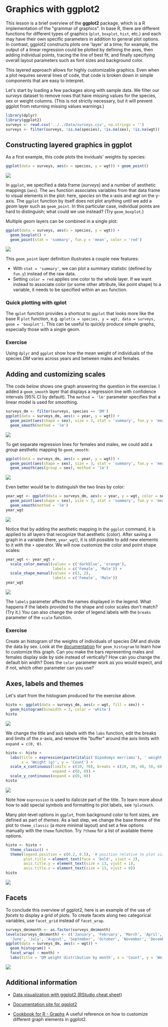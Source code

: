 Graphics with ggplot2
=====================

This lesson is a brief overview of the **ggplot2** package, which is a R implementation of the "grammar of graphics". In base R, there are different functions for different types of graphics (`plot`, `boxplot`, `hist`, etc.) and each may have their own specific parameters in addition to general plot options. In contrast, ggplot2 constructs plots one 'layer' at a time; for example, the output of a linear regression could be plotted by defining the axes, then adding individual points, tracing the line of best fit, and finally specifying overall layout parameters such as font sizes and background color.

This layered approach allows for highly customizable graphics. Even when a plot requires several lines of code, that code is broken down in simple components that are easy to interpret.

Let's start by loading a few packages along with sample data. We filter our *surveys* dataset to remove rows that have missing values for the species, sex or weight columns. (This is not strictly necessary, but it will prevent ggplot from returning missing values warnings.)

``` r
library(dplyr)
library(ggplot2)
surveys <- read.csv('../../Data/surveys.csv', na.strings = '')
surveys <- filter(surveys, !is.na(species), !is.na(sex), !is.na(wgt))
```

Constructing layered graphics in ggplot
---------------------------------------

As a first example, this code plots the inviduals' weights by species:

``` r
ggplot(data = surveys, aes(x = species, y = wgt)) + geom_point()
```

![](ggplot2_files/figure-markdown_github/plot_pt-1.png)

In `ggplot`, we specified a data frame (*surveys*) and a number of aesthetic mappings (`aes`). The `aes` function associates variables from that data frame to visual elements in the plot: here, *species* on the x-axis and *wgt* on the y-axis. The `ggplot` function by itself does not plot anything until we add a *geom* layer such as `geom_point`. In this particular case, individual points are hard to distinguish; what could we use instead? (Try `geom_boxplot`.)

Multiple geom layers can be combined in a single plot:

``` r
ggplot(data = surveys, aes(x = species, y = wgt)) + 
  geom_boxplot() +
  geom_point(stat = 'summary', fun.y = 'mean', color = 'red')
```

![](ggplot2_files/figure-markdown_github/plot_box-1.png)

This `geom_point` layer definition illustrates a couple new features:

-   With `stat = 'summary'`, we can plot a summary statistic (defined by `fun.y`) instead of the raw data.
-   Setting `color = red` applies one color to the whole layer. If we want instead to associate color (or some other attribute, like point shape) to a variable, it needs to be specified within an `aes` function.

### Quick plotting with qplot

The `qplot` function provides a shortcut to `ggplot` that looks more like the base R `plot` function, e.g. `qplot(x = species, y = wgt, data = surveys, geom = 'boxplot')`. This can be useful to quickly produce simple graphs, especially those with a single geom.

### Exercise

Using `dplyr` and `ggplot` show how the mean weight of individuals of the species *DM* varies across years and between males and females.

Adding and customizing scales
-----------------------------

The code below shows one graph answering the question in the exercise. I added a `geom_smooth` layer that displays a regression line with confidence intervals (95% CI by default). The `method = 'lm'` parameter specifies that a linear model is used for smoothing.

``` r
surveys_dm <- filter(surveys, species == 'DM')
ggplot(data = surveys_dm, aes(x = year, y = wgt)) + 
  geom_point(aes(shape = sex), size = 3, stat = 'summary', fun.y = 'mean') +
  geom_smooth(method = 'lm')
```

![](ggplot2_files/figure-markdown_github/plot_lm-1.png)

To get separate regression lines for females and males, we could add a *group* aesthetic mapping to `geom_smooth`:

``` r
ggplot(data = surveys_dm, aes(x = year, y = wgt)) + 
  geom_point(aes(shape = sex), size = 3, stat = 'summary', fun.y = 'mean') +
  geom_smooth(aes(group = sex), method = 'lm')
```

![](ggplot2_files/figure-markdown_github/plot_lm_group-1.png)

Even better would be to distinguish the two lines by color:

``` r
year_wgt <- ggplot(data = surveys_dm, aes(x = year, y = wgt, color = sex)) + 
  geom_point(aes(shape = sex), size = 3, stat = 'summary', fun.y = 'mean') +
  geom_smooth(method = 'lm')
year_wgt
```

![](ggplot2_files/figure-markdown_github/plot_lm_color-1.png)

Notice that by adding the aesthetic mapping in the `ggplot` command, it is applied to all layers that recognize that aesthetic (color). After saving a graph in a variable (here, `year_wgt`), it is still possible to add new elements to it with the `+` operator. We will now customize the color and point shape scales:

``` r
year_wgt <- year_wgt +
  scale_color_manual(values = c('darkblue', 'orange'),
                     labels = c('Female', 'Male')) +
  scale_shape_manual(values = c(3, 2),
                     labels = c('Female', 'Male'))
year_wgt  
```

![](ggplot2_files/figure-markdown_github/plot_lm_scales-1.png)

The `labels` parameter affects the names displayed in the legend. What happens if the labels provided to the shape and color scales don't match? (Try it.) You can also change the order of legend labels with the `breaks` parameter of the `scale` function.

### Exercise

Create an histogram of the weights of individuals of species *DM* and divide the data by sex. Look at the [documentation](http://docs.ggplot2.org/current/geom_histogram.html) for `geom_histogram` to learn how to customize this graph. Can you make the bars representing males and females display side by side instead of vertically? How can you change the default bin width? Does the `color` parameter work as you would expect, and if not, which other parameter can you use?

Axes, labels and themes
-----------------------

Let's start from the histogram produced for the exercise above.

``` r
histo <- ggplot(data = surveys_dm, aes(x = wgt, fill = sex)) +
  geom_histogram(binwidth = 3, color = 'white')
histo
```

![](ggplot2_files/figure-markdown_github/plot_hist-1.png)

We change the title and axis labels with the `labs` function, edit the breaks and limits of the *x*-axis, and remove the "buffer" around the axis limits with `expand = c(0, 0)`.

``` r
histo <- histo + 
  labs(title = expression(paste(italic('Dipodomys merriami'), ' weight distribution')),
       x = 'Weight (g)', y = 'Count') +
  scale_x_continuous(limits = c(10, 70), breaks = c(20, 30, 40, 50, 60), 
                     expand = c(0, 0)) +
  scale_y_continuous(expand = c(0, 0))
histo
```

![](ggplot2_files/figure-markdown_github/plot_hist_axes-1.png)

Note how `expression` is used to italicize part of the title. To learn more about how to add special symbols and formatting to plot labels, see `?plotmath`.

Many plot-level options in `ggplot`, from background color to font sizes, are defined as part of *themes*. As a last step, we change the base theme of the plot to `theme_classic` (a more minimal layout) and set a few options manually with the `theme` function. Try `?theme` for a list of available theme options.

``` r
histo <- histo +
  theme_classic() +
  theme(legend.position = c(0.2, 0.5),  # position relative to plot size (i.e. between 0 and 1)
        plot.title = element_text(face = 'bold', vjust = 2),
        axis.title.y = element_text(size = 13, vjust = 1), 
        axis.title.x = element_text(size = 13, vjust = 0))
histo
```

![](ggplot2_files/figure-markdown_github/plot_hist_themes-1.png)

Facets
------

To conclude this overview of ggplot2, here is an example of the use of *facets* to display a grid of plots. To create facets along two categorical variables, use `facet_grid` instead of `facet_wrap`.

``` r
surveys_dm$month <- as.factor(surveys_dm$month)
levels(surveys_dm$month) <- c('January', 'February', 'March', 'April', 'May',  
  'June', 'July', 'August', 'September', 'October', 'November', 'December')
ggplot(data = surveys_dm, aes(x = wgt)) +
  geom_histogram() +
  facet_wrap( ~ month) +
  labs(title = 'DM weight distribution by month', x = 'Count', y = 'Weight (g)')
```

![](ggplot2_files/figure-markdown_github/plot_facets-1.png)

Additional information
----------------------

-   [Data visualization with ggplot2 (RStudio cheat sheet)](http://www.rstudio.com/wp-content/uploads/2015/03/ggplot2-cheatsheet.pdf)

-   [Documentation site for ggplot2](http://docs.ggplot2.org)

-   [Cookbook for R - Graphs](http://www.cookbook-r.com/Graphs/) A useful reference on how to customize different graph elements in ggplot2.
